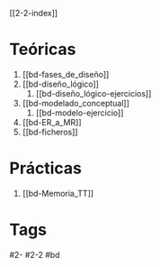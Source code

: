 [[2-2-index]]
# Teóricas
1. [[bd-fases_de_diseño]]
2. [[bd-diseño_lógico]]
	1. [[bd-diseño_lógico-ejercicios]]
3. [[bd-modelado_conceptual]]
	1. [[bd-modelo-ejercicio]]
4. [[bd-ER_a_MR]]
5. [[bd-ficheros]]
# Prácticas
1. [[bd-Memoria_TT]]
# Tags
#2- 
#2-2 
#bd